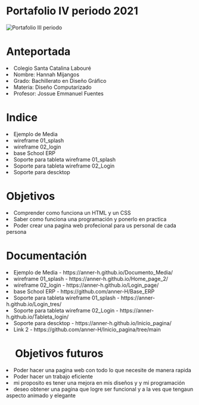 <h1>Portafolio IV periodo 2021</h1>

![Portafolio III periodo](https://i.imgur.com/JfdIyJT.png)
    
   <h1>Anteportada</h1>
<li>Colegio Santa Catalina Labouré</li>
<li>Nombre: Hannah Mijangos</li>
<li>Grado: Bachillerato en Diseño Gráfico</li>
<li>Materia: Diseño Computarizado</li>
<li>Profesor: Jossue Emmanuel Fuentes</li>

<h1>Indice</h1>
<li>Ejemplo de Media</li>
<li>wireframe 01_splash</li>
<li>wireframe 02_login</li>
<li>base School ERP</li>
<li>Soporte para tableta wireframe 01_splash</li>
<li>Soporte para tableta wireframe 02_Login</li>
<li>Soporte para descktop</li>



<h1>Objetivos</h1>
<li>Comprender como funciona un HTML y un CSS</li>
<li>Saber como funciona una programación y ponerlo en practica
</li>
<li>Poder  crear una pagina web profecional para us personal de cada persona</li>



<h1>Documentación</h1>
<li>Ejemplo de Media - https://anner-h.github.io/Documento_Media/</li>
<li>wireframe 01_splash - https://anner-h.github.io/Home_page_2/</li>
<li>wireframe 02_login - https://anner-h.github.io/Login_page/</li>
<li>base School ERP - https://github.com/anner-H/Base_ERP</li>
<li>Soporte para tableta wireframe 01_splash - https://anner-h.github.io/Login_tres/</li>
<li>Soporte para tableta wireframe 02_Login - https://anner-h.github.io/Tableta_login/</li>
<li>Soporte para descktop - https://anner-h.github.io/Inicio_pagina/</li>
<li> Link 2 - https://github.com/anner-H/Inicio_pagina/tree/main</li>



<ul><h1>Objetivos futuros</h1></ul>
<li>Poder hacer una pagina web con todo lo que necesite de manera rapida </li>
<li>Poder hacer un trabajo eficiente</li>
<li>mi proposito es tener una mejora en mis diseños y y mi programación</li>
<li>deseo obtener una pagina que logre ser funcional y a la ves que tengaun aspecto animado y elegante</li>
